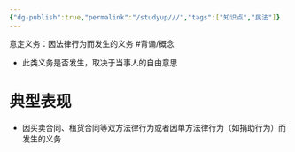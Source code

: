 ```yaml
---
{"dg-publish":true,"permalink":"/studyup///","tags":["知识点","民法"]}
---
```


意定义务：因法律行为而发生的义务 #背诵/概念 
 - 此类义务是否发生，取决于当事人的自由意思
# 典型表现 
- 因买卖合同、租货合同等双方法律行为或者因单方法律行为（如捐助行为）而发生的义务